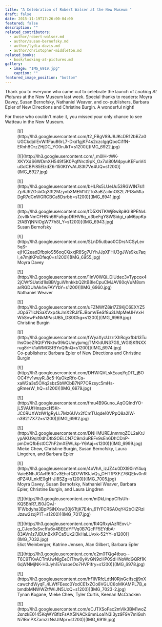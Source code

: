 ```yaml
---
title: "A Celebration of Robert Walser at the New Museum "
draft: false
date: 2015-11-19T17:26:00-04:00
featured: false
description: ""
related_contributors:
  - author/robert-walser.md
  - author/susan-bernofsky.md
  - author/lydia-davis.md
  - author/christopher-middleton.md
related_books:
  - book/looking-at-pictures.md
gallery:
  - image: "IMG_6919.jpg"
    caption: ""
featured_image_position: "bottom"
---
```


Thank you to everyone who came out to celebrate the launch of _Looking At Pictures_ at the New Museum last week. Special thanks to readers: Moyra Davey, Susan Bernofsky, Nathaniel Weaver, and co-publishers, Barbara Epler of New Directions and Christine Burgin. A wonderful night!

For those who couldn't make it, you missed your only chance to see Watteau in the New Museum.

<figure data-type="image">[![](http://lh3.googleusercontent.com/t2_FBgV89J8JKcDR12bBZa0UGCkdjdlEvWl1Fau86rL7-Dkd1gjKF4s2czclgqQboCi1fN-ERnh8OrzZHjDC_YO0nJkT=s1200)](IMG_6922.jpg)</figure>

<figure data-type="image">[![](http://lh3.googleusercontent.com/_m0lH-tWK-XKYXdS6WDmXH549f5K0PqfNrct9pK_Ox7xI80M4pyuKEFunV4uGdCBPi85EIzdZ6r150KtYvAtJS3t7Ve4UQ=s1200)](IMG_6927.jpg)</figure>

<figure data-type="image">[![](http://lh3.googleusercontent.com/bHLRs5LUeUu53RGWIN7sl1ZpRJRZGsbGq33t2MzynbXMEM1it2To3aBZaiImOS2L7Pt8xMtaDgR7dCnWGRCBCa5Dsrbb=s1200)](IMG_6941.jpg)</figure>

<figure data-type="image">[![](http://lh3.googleusercontent.com/fD5XNTKWjBw8p9Gl8PENvLZcvIIkNmCFHNn66Fa5goDRHV6q_o3beFgY8WSidgi_raM6ppKp2fABYjNNIOgW77h8I_Y=s1200)](IMG_6943.jpg)

<figcaption>Susan Bernofsky</figcaption>

</figure>

<figure data-type="image">[![](http://lh3.googleusercontent.com/SLnD5utbao0CDrsNCSyLev5qS-ejHC2eadDfbpioS56oqCQxxjR8Sg7UYhJJpXFHU3gJWs9ku7aql_e7mjtKPoDfeq0=s1200)](IMG_6955.jpg)

<figcaption>Moyra Davey</figcaption>

</figure>

<figure data-type="image">[![](http://lh3.googleusercontent.com/1InV0WQi_DiUdec3vTypcox42jCWfSUatid1lsBBVguWhnkkbQ2ItB8leCpuCMJAV80qVuM8xmarRGDUhAk4wFAYYbY=s1200)](IMG_6960.jpg)

<figcaption>Nathaniel Weaver</figcaption>

</figure>

<figure data-type="image">[![](http://lh3.googleusercontent.com/uFZNWfZ8irl7Z9KjC6EXYZ5JOpS71icNSaXVxp4kJmX2RJifEJBomVEeSf8u3LMpMeUHVxHW5SnwPxNkMPasUB5_DS0G5g=s1200)](IMG_6969.jpg)

<figcaption>Christine Burgin</figcaption>

</figure>

<figure data-type="image">[![](http://lh3.googleusercontent.com/fWyaXycUzrrXhRqyxfbb13TuIhsObeZRQtFYNktw39kQUmyjumgjTMKIdUN37GS_WGISKfNXXrug8rHk1aWMGSfBYoQ9nQ=s1200)](IMG_6974.jpg)

<figcaption>Co-publishers: Barbara Epler of New Directions and Christine Burgin

</figcaption>

</figure>

<figure data-type="image">[![](http://lh3.googleusercontent.com/DHWlQVLskEaaqYgDIT_jBOOC4Yv1wuyR_8c5-KuOkzRfx-Cs-xaW2a3s5OXq2sbzSbWCbB7NP7ORzsyc5mHs-gRmerW_hQ=s1200)](IMG_6979.jpg)</figure>

<figure data-type="image">[![](http://lh3.googleusercontent.com/fmu4B9Guno_AqOQIndYO-jL5VAUfHnapxcH5Kr-JC0RUXWzIW1gRyLL7Mz6UVx2fCmTUqde10VPpQ8a2IW-n3B217X72=s1200)](IMG_6982.jpg)</figure>

<figure data-type="image">[![](http://lh3.googleusercontent.com/DNHMUREJnmmqZDL2aKrJypAKU9qit0dhDtbSOELCN7C9m3uREFv9sEn6DhCDnP-pmDnQfbEst0C7hF2mXEWLkp-Y6Aaj=s1200)](IMG_6999.jpg)

<figcaption>Mieke Chew, Christine Burgin, Susan Bernofsky, Laura Lingdren, and Barbara Epler</figcaption>

</figure>

<figure data-type="image">[![](http://lh3.googleusercontent.com/4oVhA_izJZ4u0DXI90inY4uqVaieBNhJGAvR6RCv3EhcfQD7W1KIJvQs_OHTfPXFZ76QEkv0nRdPZ4ULnkfE0gH-JI8SZg=s1200)](IMG_7005.jpg)

<figcaption>Moyra Davey, Susan Bernofsky, Nathaniel Weaver, Barbara Epler, Christine Burgin, and Laura Lingdren</figcaption>

</figure>

<figure data-type="image">[![](http://lh3.googleusercontent.com/mDkLinppCRsUh-KQ5BhR7_l50JQvJ-1FWbdyha3BpPSiNXxw30j6TtjK7E4n_61YFCRSAOqY42bOiZRziJzsw2zojP1T=s1200)](IMG_7017.jpg)</figure>

<figure data-type="image">[![](http://lh3.googleusercontent.com/R4QRxyiAzREovU-g_CJeo6sSvcffu6x4BEEdYFVq0B7QcFF5EYdbA-83AVn1z7JBUnBxXPCa5Ux2i3kHaLUvxk-52YY=s1200)](IMG_7032.jpg)

<figcaption>Eliot Weinberger, Katrine Jensen, Alan Gilbert, Barbara Epler</figcaption>

</figure>

<figure data-type="image">[![](http://lh3.googleusercontent.com/e2m0TQg4tbuq--T6C9TKvACTmUwNigEeCiThw0yKvGN9cHP0SdHNoWdGQRf1K6qWNMjNK-H3Jyh1EVusoeOo7HVPifry=s1200)](IMG_6978.jpg)</figure>

<figure data-type="image">[![](http://lh3.googleusercontent.com/hf1lVRfcLdtN0RjnGclfscjj9nXcawchdWyqF_4LWfFEexc0YodCE1xZOo8VGUC8oMKAMPL7B_ebmdbMNWWZtfWIJN5UcQ=s1200)](IMG_7023-2.jpg)

<figcaption>Tynan Kogane, Mieke Chew, Tyler Curtis, Keenan McCracken</figcaption>

</figure>

<figure data-type="image">[![](http://lh3.googleusercontent.com/eCJTXSoFac2mVik3BM1woZ2snzkE0145KqWYBflzFsAX5INACk6mnLoa1N3l3yz9F9V7mIGxhN7lBmPXZamzzNsUlMpr=s1200)](IMG_6919.jpg)</figure>
